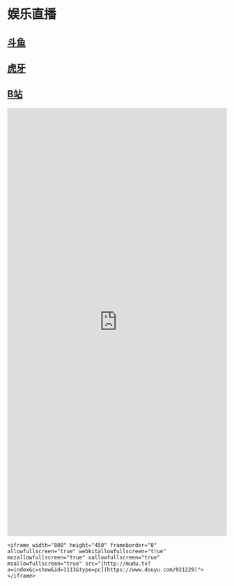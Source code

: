 # 娱乐直播

## [斗鱼](https://www.douyu.com/)

## [虎牙](https://www.huya.com/) 

## [B站](https://live.bilibili.com/)

<iframe  src="https://www.douyu.com/999999" scrolling="no" border="0" frameborder="no" framespacing="0" allowfullscreen="true" width="100%" height="980"> </iframe>
<p>

    <iframe width="800" height="450" frameborder="0" allowfullscreen="true" webkitallowfullscreen="true" mozallowfullscreen="true" oallowfullscreen="true" msallowfullscreen="true" src="[http://mudu.tv?a=index&c=show&id=1113&type=pc](https://www.douyu.com/921229)"></iframe>

</p>








